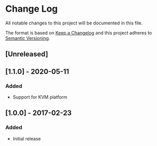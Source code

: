 # Change Log
All notable changes to this project will be documented in this file.

The format is based on [Keep a Changelog](http://keepachangelog.com/)
and this project adheres to [Semantic Versioning](http://semver.org/).

## [Unreleased]

## [1.1.0] - 2020-05-11
### Added
- Support for KVM platform

## [1.0.0] - 2017-02-23
### Added
- Initial release
